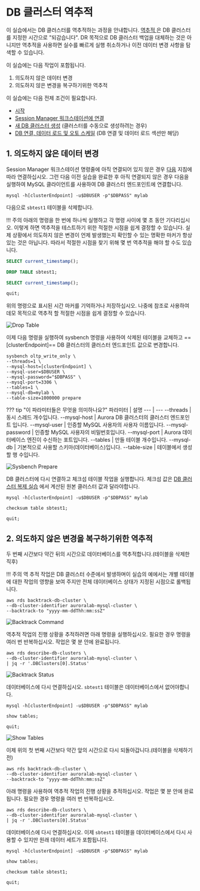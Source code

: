 # DB 클러스터 역추적

이 실습에서는 DB 클러스터를 역추적하는 과정을 안내합니다. <a href="https://docs.aws.amazon.com/AmazonRDS/latest/AuroraUserGuide/AuroraMySQL.Managing.Backtrack.html" target="_blank">역추적 </a>은 DB 클러스터를 지정한 시간으로 "되감습니다". DR 목적으로 DB 클러스터 백업을 대체하는 것은 아니지만 역추적을 사용하면 실수를 빠르게 실행 취소하거나 이전 데이터 변경 사항을 탐색할 수 있습니다.

이 실습에는 다음 작업이 포함됩니다.

1. 의도하지 않은 데이터 변경
2. 의도하지 않은 변경을 복구하기위한 역추적

이 실습에는 다음 전제 조건이 필요합니다.

* [시작](/prereqs/environment/)
* [Session Manager 워크스테이션에 연결](/prereqs/connect/)
* [새 DB 클러스터 생성](/provisioned/create/) (클러스터를 수동으로 생성하려는 경우)
* [DB 연결, 데이터 로드 및 오토 스케일](/provisioned/interact/) (DB 연결 및 데이터 로드 섹션만 해당)


## 1. 의도하지 않은 데이터 변경
Session Manager 워크스테이션 명령줄에 아직 연결되어 있지 않은 경우 [다음](/prereqs/connect/) 지침에 따라 연결하십시오. 그런 다음 이전 실습을 완료한 후 아직 연결되지 않은 경우 다음을 실행하여 MySQL 클라이언트를 사용하여 DB 클러스터 엔드포인트에 연결합니다.


```shell
mysql -h[clusterEndpoint] -u$DBUSER -p"$DBPASS" mylab
```

다음으로 `sbtest1` 테이블을 삭제합니다.

!!! 주의
    아래의 명령을 한 번에 하나씩 실행하고 각 명령 사이에 몇 초 동안 기다리십시오. 이렇게 하면 역추적을 테스트하기 위한 적절한 시점을 쉽게 결정할 수 있습니다. 실제 상황에서 의도하지 않은 변경이 언제 발생했는지 확인할 수 있는 명확한 마커가 항상 있는 것은 아닙니다. 따라서 적절한 시점을 찾기 위해 몇 번 역추적을 해야 할 수도 있습니다.


```sql
SELECT current_timestamp();

DROP TABLE sbtest1;

SELECT current_timestamp();

quit;
```

위의 명령으로 표시된 시간 마커를 기억하거나 저장하십시오. 나중에 참조로 사용하여 데모 목적으로 역추적 할 적절한 시점을 쉽게 결정할 수 있습니다.


<span class="image">![Drop Table](1-drop-table.png?raw=true)</span>


이제 다음 명령을 실행하여 sysbench 명령을 사용하여 삭제된 테이블을 교체하고 ==[clusterEndpoint]== DB 클러스터의 클러스터 엔드포인트 값으로 변경합니다.


```shell
sysbench oltp_write_only \
--threads=1 \
--mysql-host=[clusterEndpoint] \
--mysql-user=$DBUSER \
--mysql-password="$DBPASS" \
--mysql-port=3306 \
--tables=1 \
--mysql-db=mylab \
--table-size=1000000 prepare
```

??? tip "이 파라미터들은 무엇을 의미하나요?"
    파라미터 | 설명
    --- | ---
    --threads | 동시 스레드 개수입니다.
    --mysql-host | Aurora DB 클러스터의 클러스터 엔드포인트 입니다.
    --mysql-user | 인증할 MySQL 사용자의 사용자 이름입니다.
    --mysql-password | 인증할 MySQL 사용자의 비밀번호입니다.
    --mysql-port | Aurora 데이터베이스 엔진이 수신하는 포트입니다.
    --tables | 만들 테이블 개수입니다.
    --mysql-db | 기본적으로 사용할 스키마(데이터베이스)입니다.
    --table-size | 테이블에서 생성할 행 수입니다.

<span class="image">![Sysbench Prepare](1-sysbench-prepare.png?raw=true)</span>

DB 클러스터에 다시 연결하고 체크섬 테이블 작업을 실행합니다. 체크섬 값은 [DB 클러스터 복제 실습](/provisioned/clone/#2-verify-that-the-data-set-is-identical) 에서 계산된 원본 클러스터 값과 달라야합니다.


```
mysql -h[clusterEndpoint] -u$DBUSER -p"$DBPASS" mylab

checksum table sbtest1;

quit;
```

## 2. 의도하지 않은 변경을 복구하기위한 역추적

두 번째 시간보다 약간 뒤의 시간으로 데이터베이스를 역추적합니다.(테이블을 삭제한 직후) 

!!! 주의
    역 추적 작업은 DB 클러스터 수준에서 발생하며이 실습의 예에서는 개별 테이블에 대한 작업의 영향을 보여 주지만 전체 데이터베이스 상태가 지정된 시점으로 롤백됩니다.

```shell
aws rds backtrack-db-cluster \
--db-cluster-identifier auroralab-mysql-cluster \
--backtrack-to "yyyy-mm-ddThh:mm:ssZ"
```

<span class="image">![Backtrack Command](2-backtrack-command.png?raw=true)</span>

역추적 작업의 진행 상황을 추적하려면 아래 명령을 실행하십시오. 필요한 경우 명령을 여러 번 반복하십시오. 작업은 몇 분 안에 완료됩니다.

```shell
aws rds describe-db-clusters \
--db-cluster-identifier auroralab-mysql-cluster \
| jq -r '.DBClusters[0].Status'
```

<span class="image">![Backtrack Status](2-backtrack-status.png?raw=true)</span>

데이터베이스에 다시 연결하십시오. `sbtest1` 테이블은 데이터베이스에서 없어야합니다.


```
mysql -h[clusterEndpoint] -u$DBUSER -p"$DBPASS" mylab

show tables;

quit;
```

<span class="image">![Show Tables](2-show-tables.png?raw=true)</span>

이제 위의 첫 번째 시간보다 약간 앞의 시간으로 다시 되돌아갑니다.(테이블을 삭제하기 전)


```shell
aws rds backtrack-db-cluster \
--db-cluster-identifier auroralab-mysql-cluster \
--backtrack-to "yyyy-mm-ddThh:mm:ssZ"
```

아래 명령을 사용하여 역추적 작업의 진행 상황을 추적하십시오. 작업은 몇 분 안에 완료됩니다. 필요한 경우 명령을 여러 번 반복하십시오.


```shell
aws rds describe-db-clusters \
--db-cluster-identifier auroralab-mysql-cluster \
| jq -r '.DBClusters[0].Status'
```

데이터베이스에 다시 연결하십시오. 이제 `sbtest1` 테이블을 데이터베이스에서 다시 사용할 수 있지만 원래 데이터 세트가 포함됩니다.


```
mysql -h[clusterEndpoint] -u$DBUSER -p"$DBPASS" mylab

show tables;

checksum table sbtest1;

quit;
```
